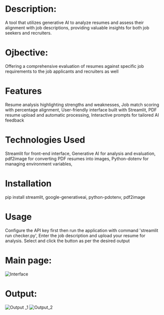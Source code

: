 #  Description: 
A tool that utilizes generative AI to analyze resumes and assess their alignment with job descriptions, providing valuable insights for both job seekers and recruiters.

# Ojbective:
Offering a comprehensive evaluation of resumes against specific job requirements to the job applicants and recruiters as well

# Features
Resume analysis highlighting strengths and weaknesses,
Job match scoring with percentage alignment,
User-friendly interface built with Streamlit,
PDF resume upload and automatic processing,
Interactive prompts for tailored AI feedback

# Technologies Used
Streamlit for front-end interface,
Generative AI for analysis and evaluation,
pdf2image for converting PDF resumes into images,
Python-dotenv for managing environment variables,

# Installation
pip install streamlit, google-generativeai, python-pdotenv, pdf2image

# Usage
Configure the API key first then run the application with command 'streamlit run checker.py',
Enter the job description and upload your resume for analysis.
Select and click the button as per the desired output

# Main page:
![Interface](https://github.com/user-attachments/assets/b4c5856c-d035-4cb1-b018-a2ef635e7402)

# Output:
![Output _1](https://github.com/user-attachments/assets/619801ff-1084-42ae-99fe-1fd4f2b49712)
![Output_2](https://github.com/user-attachments/assets/acdb96e7-527d-41bc-9e56-2344916e9f02)




